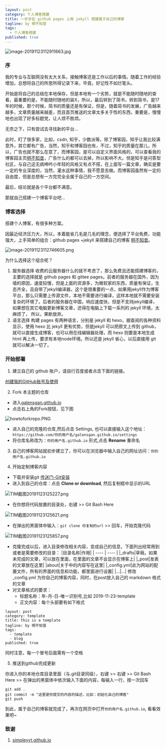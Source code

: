```yaml
---
layout: post
category: 个人博客搭建
title: 一步步在 github pages 上用 jekyll 搭建属于自己的博客
tagline: by 明不知昔
tags: 
  - 个人博客搭建
published: true
---
```


![image-20191123112911663.jpg](https://i.loli.net/2019/11/23/H5sBjnXVbCfIh9t.jpg)
### 序

我的专业与互联网没有太大关系，接触博客还是工作以后的事情。随着工作的经验增加，总想将自己的所思所得记录下来，毕竟，好记性不如烂笔头。

<!--more-->

开始是将自己的总结在本地保存，但是本地有一个劣势，就是不能随时随地的查看，最重要的是，不能随时随地的装X，所以，最后转到了简书，转到简书，是17年的时候，那个时候，简书的质量还是有保证，但是，随着简书的发展，广告越来越多，文章质量越来越差，而且首页推送的文章太多关于性的东西，重要是，慢慢地也出现了好多标题党，让人烦不胜烦。

无奈之下，只有尝试去寻找新的平台...

此时，盯了很多家，比如，csdn, 知乎，少数派等。除了博客园，知乎让我比较满意外，其它都有广告，当然，知乎和博客园也有，不过，知乎的质量在那儿，所以，广告也就不那么在意了，而博客园，是可以自定义界面风格的，可以查看我的博客园主页[明不知昔](https://www.cnblogs.com/BIMFlying)，广告什么的都可以去掉，所以影响不大。但是知乎是问答型社区，与自己这无病呻吟小年轻的风格又有点不搭，在上面写一篇文章，确实是要一定的专业深度的，当然，灌水这种事情，我不愿意去做。而博客园虽然有一定的自由度，但是总想有一方完完全全属于自己的一方空间。

最后，结论就是各个平台都不满意。

那就自己搭建一个博客平台吧...

### 博客选择

搭建个人博客，有很多种方案。

因最近经济压力大，所以，本着能省几毛是几毛的理念，便选择了平台免费，功能强大，上手简单的组合：github pages +jekyll 来搭建自己的博客 [明不知昔](https://galensgan.github.io)。

![image-20191123112746605.png](https://i.loli.net/2019/11/23/eD4wJgo2GHqQjAZ.png)

为什么选择这个组合呢？

1. 服务器选择
收费的云服务器什么的就不考虑了，那么免费且还能搭建博客的，主要的选择就是 github pages 和 gittee pages。前者的服务器在国外，因为墙的原因，速度较慢，但是上面的资源多，为微软家的东西，质量有保证，生态齐全，且自带了jekyll编译器，这个是很重要的一点，如果用jekyll作为博客平台，那么只需要上传源文件，本地不需要进行编译，这样本地就不需要安装复杂的环境了。后者的服务器在中国，响应速度快，但是不支持jekyll编译，如果想在其它电脑更新博客文章，还得在电脑上下载一系列的 jekyll 环境，太麻烦了， 所以，果断放弃。
2. 语言选择
构建 pages 有两种语言，分别是 jekyll 和 hexo，据查阅的各种资料显示，使用 hexo 比 jekyll 更有优势，但是jekyll 可以把原文上传到 github，就可以直接生成博客，也可以用在线编辑器处理，而 hexo 则要是本地生成 html 再上传，要求有本地node环境。所以还是 jekyll 省心，以后直接用 git 就可以解决一切了。

### 开始部署

1. 建立自己的 github 账户，请自行百度或者点击下面的链接。

[创建我的GitHub账号及使用](https://blog.csdn.net/xingkaifan/article/details/81105352)

2. Fork 本主题的仓库

* 进入[galensgan.github.io](https://github.com/GalensGan/galensgan.github.io)
* 点击右上角的Fork按钮，见下图

![howtoforkrepo.PNG](https://i.loli.net/2019/11/23/4wbyV2MKBlcCpG8.png)

* 进入自己的克隆的仓库,然后点击 Settings, 也可以直接输入这个地址：` https://github.com/你的用户名/galensgan.github.io/settings`
* 将仓库名称改为：`你的用户名.github.io` 形式,点击 **Rename** 重命名

3. 自己的博客网站就初步建立了，你可以在浏览器中输入自己的网址访问：`你的用户名.github.io`

4. 开始定制博客内容
* 下载并安装git
[传送门-Git安装](https://git-scm.com/book/zh/v2/%E8%B5%B7%E6%AD%A5-%E5%AE%89%E8%A3%85-Git)
*  进入到自己的仓库：点击 **Clone or download**, 然后复制框中显示的URL

![TIM截图20191123125227.png](https://i.loli.net/2019/11/23/K7Iw4BiZ12aTOsd.png)

*  在你想将代码放置的目录处，右键 >> Git Bash Here 

![TIM截图20191123125621.png](https://i.loli.net/2019/11/23/wyFd5L98uWcXYBv.png)


* 在弹出的黑窗体中输入：`git clone 你复制的url` >> 回车，开始克隆代码

![TIM截图20191123125857.png](https://i.loli.net/2019/11/23/vndl5TpNiU8MJFw.png)

*  克隆完成以后，进入目录修改相关内容，变成自己的信息，下面列出经常用到或者是需要修改的目录：
|目录名称|作用|
| ---- | ---- |
|_drafts|草稿，如果未完成的文章，可以放在里面，在里面的文章不会显示在博客上|
|_post|发表的文章放在这里|
|about|关于中的内容写在这里|
|_config.yml|此为网站的配置文件，所有的界面的信息和功能，都里面进行设置|
|...|...|
修改 _config.yml 为你自己的博客内容，同时，在post放入自己的 markdown 格式的文章
* 对文章格式的要求：
	* 标题名称：年-月-日-唯一识别号,比如 2019-11-23-template
	* 正文内容：每个头部要有如下格式

```
layout: post
category: template
title: this is a template
tagline: by 明不知昔
tags: 
  - template
  - blog
published: true
```

同时注意，每一个冒号后面需有一个空格

5. 推送到github完成更新

你进入你的本地仓库目录里面（与.git目录同级），右键 >> 右键 >> Git Bash Here >>  在弹出的黑窗体中依次输入下面的内容，每输入一行，按一次回车

```
git add . 
git commit -m "这里是你提交的内容的描述，比如：初始化自己的博客"
git push
```

到此，属于自己的博客就完成了，再次在网页中打开`你的用户名.github.io`, 看看效果吧~

### 致谢

1. [simpleyyt.github.io](https://github.com/Simpleyyt/simpleyyt.github.io)